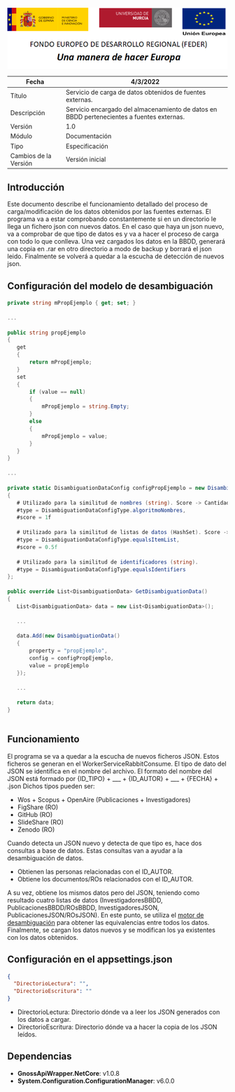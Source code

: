 ![](../../Docs/media/CabeceraDocumentosMD.png)

| Fecha         | 4/3/2022                                                   |
| ------------- | ------------------------------------------------------------ |
|Título|Servicio de carga de datos obtenidos de fuentes externas.| 
|Descripción|Servicio encargado del almacenamiento de datos en BBDD pertenecientes a fuentes externas.|
|Versión|1.0|
|Módulo|Documentación|
|Tipo|Especificación|
|Cambios de la Versión|Versión inicial|

## Introducción
Este documento describe el funcionamiento detallado del proceso de carga/modificación de los datos obtenidos por las fuentes externas.
El programa va a estar comprobando constantemente si en un directorio le llega un fichero json con nuevos datos. En el caso que haya un json nuevo, va a comprobar de que tipo de datos es y va a hacer el proceso de carga con todo lo que conlleva. Una vez cargados los datos en la BBDD, generará una copia en .rar en otro directorio a modo de backup y borrará el json leido. Finalmente se volverá a quedar a la escucha de detección de nuevos json.

## Configuración del modelo de desambiguación
 ```csharp
private string mPropEjemplo { get; set; }

...

public string propEjemplo
{
    get
    {
        return mPropEjemplo;
    }
    set
    {
        if (value == null)
        {
            mPropEjemplo = string.Empty;
        }
        else
        {
            mPropEjemplo = value;
        }
    }
}

...

private static DisambiguationDataConfig configPropEjemplo = new DisambiguationDataConfig()
{
    # Utilizado para la similitud de nombres (string). Score -> Cantidad a incrementar si el valor es similar.
    #type = DisambiguationDataConfigType.algoritmoNombres,
    #score = 1f
    
    # Utilizado para la similitud de listas de datos (HashSet). Score -> Cantidad a incrementar si el valor es similar.
    #type = DisambiguationDataConfigType.equalsItemList,
    #score = 0.5f
    
    # Utilizado para la similitud de identificadores (string).
    #type = DisambiguationDataConfigType.equalsIdentifiers
};

public override List<DisambiguationData> GetDisambiguationData()
{
    List<DisambiguationData> data = new List<DisambiguationData>();

    ...

    data.Add(new DisambiguationData()
    {
        property = "propEjemplo",
        config = configPropEjemplo,
        value = propEjemplo
    });

    ...

    return data;
}
    
 ```

## Funcionamiento
El programa se va a quedar a la escucha de nuevos ficheros JSON. Estos ficheros se generan en el WorkerServiceRabbitConsume. El tipo de dato del JSON se identifica en el nombre del archivo. El formato del nombre del JSON está formado por {ID_TIPO} + ___ + {ID_AUTOR} + ___ + {FECHA} + .json
Dichos tipos pueden ser:
- Wos + Scopus + OpenAire (Publicaciones + Investigadores)
- FigShare (RO)
- GitHub (RO)
- SlideShare (RO)
- Zenodo (RO)

Cuando detecta un JSON nuevo y detecta de que tipo es, hace dos consultas a base de datos. Estas consultas van a ayudar a la desambiguación de datos.
- Obtienen las personas relacionadas con el ID_AUTOR.
- Obtiene los documentos/ROs relacionados con el ID_AUTOR.

A su vez, obtiene los mismos datos pero del JSON, teniendo como resultado cuatro listas de datos (InvestigadoresBBDD, PublicacionesBBDD/ROsBBDD, InvestigadoresJSON, PublicacionesJSON/ROsJSON).
En este punto, se utiliza el [motor de desambiguación](https://github.com/HerculesCRUE/HerculesED/tree/main/src/Hercules.ED.DisambiguationEngine) para obtener las equivalencias entre todos los datos.
Finalmente, se cargan los datos nuevos y se modifican los ya existentes con los datos obtenidos.


## Configuración en el appsettings.json
```json
{
  "DirectorioLectura": "",
  "DirectorioEscritura": ""
}
```
- DirectorioLectura: Directorio dónde va a leer los JSON generados con los datos a cargar.
- DirectorioEscritura: Directorio dónde va a hacer la copia de los JSON leídos.

## Dependencias
- **GnossApiWrapper.NetCore**: v1.0.8
- **System.Configuration.ConfigurationManager**: v6.0.0
